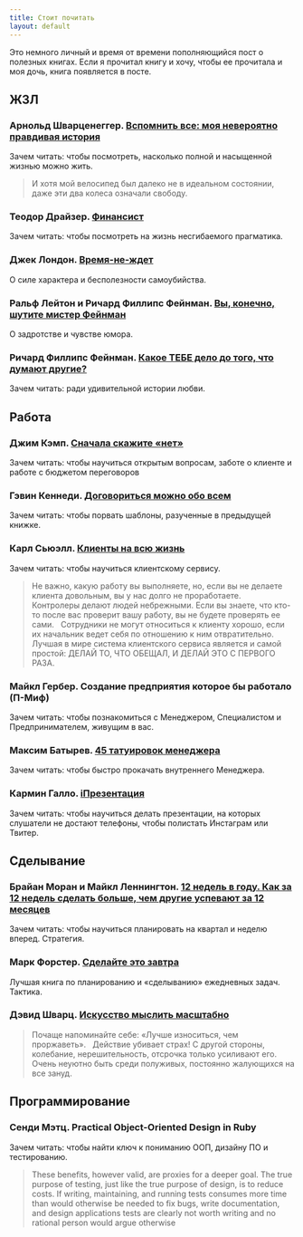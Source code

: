 ```yaml
---
title: Стоит почитать
layout: default
---
```


Это немного личный и время от времени пополняющийся пост о полезных книгах. Если я прочитал книгу и хочу, чтобы ее прочитала и моя дочь, книга появляется в посте.

## ЖЗЛ

### Арнольд Шварценеггер. [Вспомнить все: моя невероятно правдивая история](http://www.ozon.ru/context/detail/id/19837369/)
Зачем читать: чтобы посмотреть, насколько полной и насыщенной жизнью можно жить.

> И хотя мой велосипед был далеко не в идеальном состоянии, даже эти два колеса означали свободу.

### Теодор Драйзер. [Финансист](http://www.ozon.ru/context/detail/id/4631894/)
Зачем читать: чтобы посмотреть на жизнь несгибаемого прагматика.

### Джек Лондон. [Время-не-ждет](http://www.ozon.ru/context/detail/id/136256287/)
О силе характера и бесполезности самоубийства.

### Ральф Лейтон и Ричард Филлипс Фейнман. [Вы, конечно, шутите мистер Фейнман](http://www.ozon.ru/context/detail/id/4007002/)
О задротстве и чувстве юмора.

### Ричард Филлипс Фейнман. [Какое ТЕБЕ дело до того, что думают другие?](http://www.ozon.ru/context/detail/id/156477/)
Зачем читать: ради удивительной истории любви.


## Работа

### Джим Кэмп. [Сначала скажите «нет»](http://www.ozon.ru/context/detail/id/5593847/)
Зачем читать: чтобы научиться открытым вопросам, заботе о клиенте и работе с бюджетом переговоров

### Гэвин Кеннеди. [Договориться можно обо всем](http://www.ozon.ru/context/detail/id/5707417/)
Зачем читать: чтобы порвать шаблоны, разученные в предыдущей книжке.

### Карл Сьюэлл. [Клиенты на всю жизнь](http://www.mann-ivanov-ferber.ru/books/mif/001/)
Зачем читать: чтобы научиться клиентскому сервису.

> Не важно, какую работу вы выполняете, но, если вы не делаете клиента довольным, вы у нас долго не проработаете.
> 
> Контролеры делают людей небрежными. Если вы знаете, что кто-то после вас проверит вашу работу, вы не будете проверять ее сами.
> 
> Сотрудники не могут относиться к клиенту хорошо, если их начальник ведет себя по отношению к ним отвратительно.
> 
> Лучшая в мире система клиентского сервиса является и самой простой: ДЕЛАЙ ТО, ЧТО ОБЕЩАЛ, И ДЕЛАЙ ЭТО С ПЕРВОГО РАЗА.

### Майкл Гербер. Создание предприятия которое бы работало (П-Миф)
Зачем читать: чтобы познакомиться с Менеджером, Специалистом и Предпринимателем, живущим в вас.

### Максим Батырев. [45 татуировок менеджера](http://www.mann-ivanov-ferber.ru/books/paperbook/tattoos/)
Зачем читать: чтобы быстро прокачать внутреннего Менеджера.

### Кармин Галло. [iПрезентация](http://www.mann-ivanov-ferber.ru/books/paperbook/presentationsecretsofstevejobs2/)
Зачем читать: чтобы научиться делать презентации, на которых слушатели не достают телефоны, чтобы полистать Инстаграм или Твитер.


## Сделывание

### Брайан Моран и Майкл Леннингтон. [12 недель в году. Как за 12 недель сделать больше, чем другие успевают за 12 месяцев](http://www.mann-ivanov-ferber.ru/books/12_nedel_v_godu/)
Зачем читать: чтобы научиться планировать на квартал и неделю вперед. Стратегия.

### Марк Форстер. [Сделайте это завтра](https://www.amazon.com/Tomorrow-Other-Secrets-Time-Management/dp/0340909129)
Лучшая книга по планированию и «сделыванию» ежедневных задач. Тактика.

### Дэвид Шварц. [Искусство мыслить масштабно](http://www.ozon.ru/context/detail/id/3239331/)
> Почаще напоминайте себе: «Лучше износиться, чем проржаветь».
> 
> Действие убивает страх! С другой стороны, колебание, нерешительность, отсрочка только усиливают его.
> 
> Очень неуютно быть среди полуживых, постоянно жалующихся на все зануд.


## Программирование

### Сенди Мэтц. Practical Object-Oriented Design in Ruby
Зачем читать: чтобы найти ключ к пониманию ООП, дизайну ПО и тестированию.

> These benefits, however valid, are proxies for a deeper goal. The true purpose of testing, just like the true purpose of design, is to reduce costs. If writing, maintaining, and running tests consumes more time than would otherwise be needed to fix bugs, write documentation, and design applications tests are clearly not worth writing and no rational person would argue otherwise
